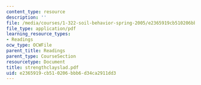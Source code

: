 ```yaml
---
content_type: resource
description: ''
file: /media/courses/1-322-soil-behavior-spring-2005/e2365919cb510206bbb6d34ca2911dd3_strengthclayslad.pdf
file_type: application/pdf
learning_resource_types:
- Readings
ocw_type: OCWFile
parent_title: Readings
parent_type: CourseSection
resourcetype: Document
title: strengthclayslad.pdf
uid: e2365919-cb51-0206-bbb6-d34ca2911dd3
---
```

